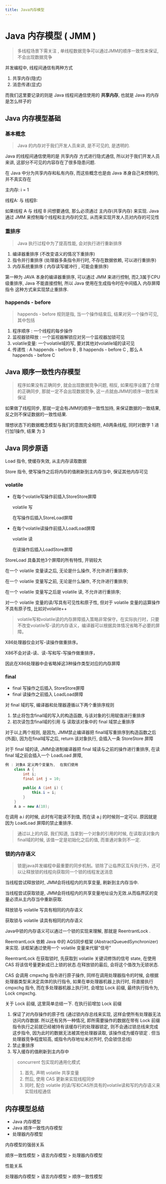 ```yaml
---
title: Java内存模型
---
```



# Java 内存模型 ( JMM ) 

> 多线程场景下需关注 , 单线程数据竞争可以通过JMM的顺序一致性来保证, 不会出现数据竞争

<!-- more -->

并发编程中, 线程间通信有两种方式

1. 共享内存(隐式)
2. 消息传递(显式)

而我们这里要记录的则是 Java 线程间通信使用的 **共享内存**, 也就是 Java 的内存是怎么样子的

## Java 内存模型基础



### 基本概念



> Java 的内存对于我们开发人员来讲, 是不可见的, 是透明的.

Java 的线程间通信使用的是 共享内存 方式进行隐式通信, 所以对于我们开发人员来讲,  这部分不可见的内容存在了很多隐患问题. 

在 Java 中分为共享内存和私有内存, 而这些概念也是由 Java 本身自己来控制的, 并不真实存在

主内存: i = 1

线程A: 与 线程B:



如果线程 A 与 线程 B 间想要通信, 那么必须通过 主内存(共享内存) 来实现.  Java 通过 JMM 来控制每个线程和主内存的交互, 从而来实现开发人员对内存的可见性



### 重排序

> Java 执行过程中为了提高性能, 会对执行进行重新排序

1. 编译器重排序 (不改变语义的情况下重排序)
2. 指令并行重排序 (处理器多条指令并行时, 不存在数据依赖, 可以进行重排序)
3. 内存系统重排序 ( 内存读写缓冲行 , 可能会重排序)

第一种为 JAVA 本身的编译器重排序, 可以通过 JMM 来进行控制, 而2,3属于CPU级重排序, Java 不能直接控制, 所以 Java 使用在生成指令时在中间插入 内存屏障指令 这种方式来实现禁止重排序.



### happends - before

> happends - before 规则是指, 当一个操作结束后, 结果对另一个操作可见, 其中包括

1. 程序顺序 : 一个线程的每步操作
2. 监视器锁释放 : 一个监视器解锁应对另一个监视器加锁可见
3. volatile变量: 一个volatile域的写, 要对其他对volatile域的读可见
4. 传递性 : A happends - before B , B happends - before C , 那么 A happends - before C



## Java 顺序一致性内存模型

> 程序如果没有正确同步, 就会出现数据竞争问题, 相反, 如果程序设置了合理的正确同步, 那就一定不会出现数据竞争, 这一点就由JMM的顺序一致性来保证



如果做了线程同步, 那就一定会有JMM的顺序一致性加持, 来保证数据的一致结果, 反之则不保证数据的一致性结果.



理想状态下的数据概念模型与我们的意图完全相符, AB两条线程, 同时对数字 1 进行加1操作, 结果 为 3



## Java 同步原语

Load 指令, 使缓存失效, 从主内存读取数据

Store 指令, 使写操作之后将内存的值刷新到主内存当中, 保证其他内存可见



### volatile

- 在每个volatile写操作前插入StoreStore屏障 

  volatile 写

  在写操作后插入StoreLoad屏障

- 在每个volatile读操作前插入LoadLoad屏障  

  volatile 读

  在读操作后插入LoadStore屏障

StoreLoad 具备其他3个屏障的所有特性, 开销较大



在一个 volatile 变量读之后, 无论是什么操作, 不允许进行重排序;

在一个 volatile 变量写之前, 无论是什么操作, 不允许进行重排序;

在一个 volatile 变量写之后是 volatile 读, 不允许进行重排序;

对一个 volatile 变量的读/写具有可见性和原子性, 但对于 volatile 变量的运算操作不具有原子性, 比如对volatile++



> volatile写和volatile读的内存屏障插入策略非常保守。在实际执行时，只要不改变volatile写-读的内存语义，编译器可以根据具体情况省略不必要的屏障。

X86处理器仅会对写-读操作做重排序。

X86不会对读-读、读-写和写-写操作做重排序，

因此在X86处理器中会省略掉这3种操作类型对应的内存屏障



### final

- final 写操作之后插入 StoreStore屏障
- final 读操作之前插入 LoadLoad屏障

对 final 域的写, 编译器和处理器遵循以下两个重排序规则

1. 禁止将包含final域的写入的构造函数, 与该对象的引用赋值进行重排序
2. 初次读包含final域的引用 与 读取该对象中的 final 域禁止重排序

对于以上两个规则, 是因为, JMM禁止编译器把 final域写重排序到构造函数之后(外面), 因为在final域写之后, return 该对象执行, 会插入一条 StoreStore 屏障



对于 final 域的读, JMM会进制编译器把 final 域读与之前的操作进行重排序, 在读 final 域之前会插入一个 LoadLoad 屏障, 

```java
例 : 对象A 定义两个变量为,  在我们使用 
    class A {
       	int i;
 		final int j = 10; 
        
        public A (int i) {
        	this.i = i;
        }
    }
    A a = new A(10); 

```

在调用 a.i 的时候, 此时有可能读不到值, 而在读 a.j 的时候则一定可以. 原因就是因为 LoadLoad 屏障的禁止重排序.



> 通过以上的内容, 我们知道, 当拿到一个对象的引用的时候, 在读取该对象内final域的时候, 该值一定是初始化之后的值, 而普通对象则不一定.





### 锁的内存语义

> 锁是java并发编程中最重要的同步机制。锁除了让临界区互斥执行外，还可以让释放锁的线程向获取同一个锁的线程发送消息



当线程尝试释放锁时, JMM会将线程内的共享变量, 刷新到主内存当中.

当线程尝试获取锁是, JMM会将线程内的共享变量地址设为无效.从而临界区的变量必须从主内存当中重新获取.



释放锁与 volatile 写具有相同的内存语义

获取锁与 volatile 读具有相同的内存语义



Java中锁的内存语义可以通过一个锁的实现来理解, 那就是 ReentrantLock .

ReentrantLock 依赖 Java 中的 AQS同步框架 (AbstractQueuedSynchronizer)来实现. 该框架通过使用一个 volatile 变量来代替"信号"

ReentrantLock 在获取锁时, 先获取到 volatile 关键词修饰的信号 state, 在使用 CAS 将该信号量更新成已上锁的状态.在释放锁的最后, 会将这个值改为无锁状态.

CAS 会调用 cmpxchg 指令进行原子操作, 同样在调用处理器指令的时候, 会根据处理器类型来决定具体的执行指令, 如果在单处理器机器上执行时, 将直接执行 cmpxchg 指令, 而在多处理器机器上执行时, 会增加 Lock 前缀, 最终执行指令为, Lock cmpxchg.



关于  Lock 前缀, 这里简单总结一下. 在执行前增加 Lock 前缀

1. 保证了对内存操作的原子性 (通过锁内存总线来实现, 这样会使所有处理器无法访问内存数据. 所以还有另外一种情况, 即所需要操作的数据在带有 Lock 前缀指令执行之前就已经被持有该缓存行的处理器锁定, 则不会通过锁总线来完成这步指令, 因为此时的数据无法被其他处理器读取, 该操作成为缓存锁定 . 但当处理器竞争程度较高, 或指令内存地址未对齐时, 仍会锁住总线)
2. 禁止重排序
3. 写入缓存的值刷新到主内存中



> concurrent 包实现的通用化模式
>
> 1. 首先, 声明 volatile 共享变量
> 2. 然后, 使用 CAS 更新来实现线程同步
> 3. 同时, 配合 volatile 的读/写和CAS所具有的volatile读和写的内存语义来实现线程通信





## 内存模型总结

- Java 内存模型
- Java 顺序一致性内存模型
- 处理器内存模型



内存模型的强弱关系

顺序一致性模型 > 语言内存模型 > 处理器内存模型

性能关系

处理器内存模型 > 语言内存模型 > 顺序一致性模型
